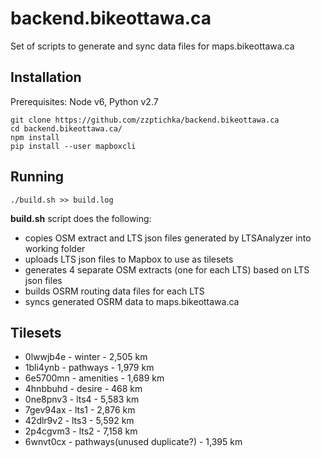 # backend.bikeottawa.ca
Set of scripts to generate and sync data files for maps.bikeottawa.ca

## Installation
Prerequisites: Node v6, Python v2.7
``` 
git clone https://github.com/zzptichka/backend.bikeottawa.ca
cd backend.bikeottawa.ca/
npm install
pip install --user mapboxcli
```

## Running
```
./build.sh >> build.log
```
**build.sh** script does the following:
- copies OSM extract and LTS json files generated by LTSAnalyzer into working folder
- uploads LTS json files to Mapbox to use as tilesets
- generates 4 separate OSM extracts (one for each LTS) based on LTS json files
- builds OSRM routing data files for each LTS 
- syncs generated OSRM data to maps.bikeottawa.ca


## Tilesets

- 0lwwjb4e - winter - 2,505 km
- 1bli4ynb - pathways - 1,979 km
- 6e5700mn  - amenities - 1,689 km
- 4hnbbuhd - desire - 468 km
- 0ne8pnv3 - lts4 - 5,583 km
- 7gev94ax - lts1 - 2,876 km
- 42dlr9v2 - lts3 - 5,592 km
- 2p4cgvm3 - lts2 - 7,158 km
- 6wnvt0cx - pathways(unused duplicate?) - 1,395 km
